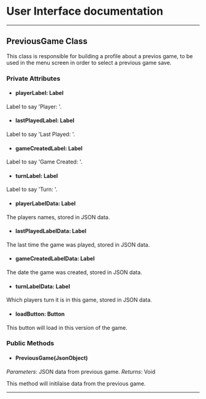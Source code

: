 # User Interface documentation
---

## PreviousGame Class

This class is responsible for building a profile about a previos game, to be used in the menu screen in order to select a previous game save. 

### Private Attributes 

- #### playerLabel: Label
Label to say 'Player: '.
- #### lastPlayedLabel: Label
Label to say 'Last Played: '.
- #### gameCreatedLabel: Label
Label to say 'Game Created: '.
- #### turnLabel: Label
Label to say 'Turn: '.
- #### playerLabelData: Label
The players names, stored in JSON data.
- #### lastPlayedLabelData: Label
The last time the game was played, stored in JSON data.
- #### gameCreatedLabelData: Label
The date the game was created, stored in JSON data.
- #### turnLabelData: Label
Which players turn it is in this game, stored in JSON data.
- #### loadButton: Button
This button will load in this version of the game.

### Public Methods 
- #### PreviousGame(JsonObject)
*Parameters*: JSON data from previous game.
*Returns*: Void

This method will initilaise data from the previous game. 

---